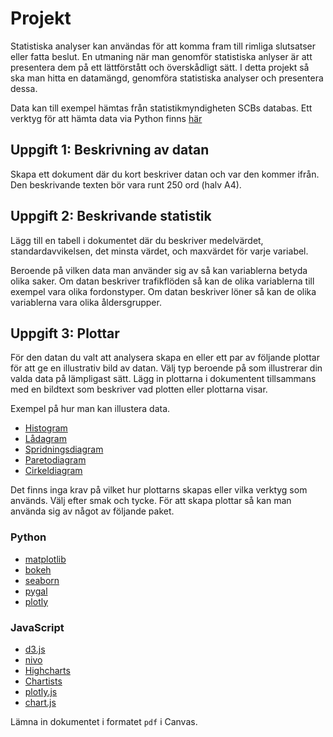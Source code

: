 # Projekt

Statistiska analyser kan användas för att
komma fram till rimliga slutsatser eller fatta beslut.
En utmaning när man genomför statistiska anlyser är att presentera dem på ett
lättförstått och överskådligt sätt.
I detta projekt så ska man hitta en
datamängd, genomföra statistiska analyser och presentera dessa.

Data kan till exempel hämtas från statistikmyndigheten SCBs databas. Ett verktyg
för att hämta data via Python finns
[här](https://github.com/kirajcg/pyscbwrapper)

## Uppgift 1: Beskrivning av datan

Skapa ett dokument där du kort beskriver datan och var den kommer ifrån. Den
beskrivande texten bör vara runt 250 ord (halv A4).

## Uppgift 2: Beskrivande statistik

Lägg till en tabell i dokumentet där du beskriver medelvärdet,
standardavvikelsen, det minsta värdet, och maxvärdet för varje variabel.

Beroende på vilken data man använder sig av så kan variablerna betyda olika
saker. Om datan beskriver trafikflöden så kan de olika variablerna till exempel
vara olika fordonstyper. Om datan beskriver löner så kan de olika variablerna
vara olika åldersgrupper.

## Uppgift 3: Plottar

För den datan du valt att analysera skapa en eller ett par av följande plottar för
att ge en illustrativ bild av datan. Välj typ beroende på som
illustrerar din valda data på lämpligast sätt. Lägg in plottarna i dokumentent tillsammans
med en bildtext som beskriver vad plotten eller plottarna visar.

Exempel på hur man kan illustera data.

- [Histogram](https://sv.wikipedia.org/wiki/Histogram)
- [Lådagram](https://sv.wikipedia.org/wiki/L%C3%A5dagram)
- [Spridningsdiagram](https://sv.wikipedia.org/wiki/Sambandsdiagram)
- [Paretodiagram](https://sv.wikipedia.org/wiki/Paretodiagram)
- [Cirkeldiagram](https://sv.wikipedia.org/wiki/Cirkeldiagram)

Det finns inga krav på vilket hur plottarns skapas eller vilka verktyg som används. Välj efter smak och tycke. För att skapa plottar så kan man använda sig av något av följande paket.

### Python

- [matplotlib](https://matplotlib.org/)
- [bokeh](https://docs.bokeh.org/en/latest/index.html)
- [seaborn](https://seaborn.pydata.org/)
- [pygal](http://www.pygal.org/en/stable/)
- [plotly](https://plot.ly/python/)

### JavaScript

- [d3.js](https://d3js.org/)
- [nivo](https://nivo.rocks/)
- [Highcharts](https://www.highcharts.com/)
- [Chartists](https://gionkunz.github.io/chartist-js/)
- [plotly.js](https://plot.ly/javascript/)
- [chart.js](https://www.chartjs.org/)

Lämna in dokumentet i formatet `pdf` i Canvas.
